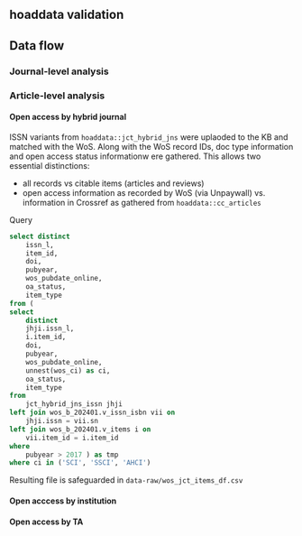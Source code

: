 ## hoaddata validation 

## Data flow

### Journal-level analysis

### Article-level analysis

#### Open access by hybrid journal

ISSN variants from `hoaddata::jct_hybrid_jns` were uplaoded to the KB and  matched with the WoS. Along with the WoS record IDs, doc type information and open access status informationw ere gathered. This allows two essential distinctions:

- all records vs citable items (articles and reviews)
- open access information as recorded by WoS (via Unpaywall) vs. information in Crossref as gathered from `hoaddata::cc_articles`

Query

```sql
select distinct 
    issn_l,
	item_id,
	doi,
	pubyear,
	wos_pubdate_online,
	oa_status,
	item_type
from (
select
	distinct 
	jhji.issn_l,
	i.item_id,
	doi,
	pubyear,
	wos_pubdate_online,
	unnest(wos_ci) as ci,
	oa_status,
	item_type
from
	jct_hybrid_jns_issn jhji
left join wos_b_202401.v_issn_isbn vii on
	jhji.issn = vii.sn
left join wos_b_202401.v_items i on
	vii.item_id = i.item_id
where
	pubyear > 2017 ) as tmp
where ci in ('SCI', 'SSCI', 'AHCI')
```

Resulting file is safeguarded in `data-raw/wos_jct_items_df.csv`

#### Open acccess by institution

#### Open access by TA